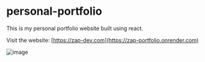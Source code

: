 # personal-portfolio

This is my personal portfolio website built using react.

Visit the website: [https://zap-dev.com](https://zap-portfolio.onrender.com)

![image](https://res.cloudinary.com/dmbpo49ak/image/upload/v1688718232/my-images/my-portfolio_bonwzc.jpg)
